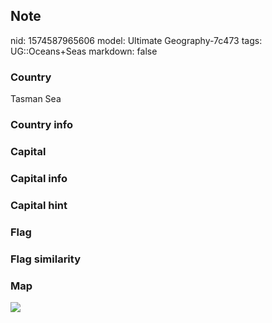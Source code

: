 ## Note
nid: 1574587965606
model: Ultimate Geography-7c473
tags: UG::Oceans+Seas
markdown: false

### Country
Tasman Sea

### Country info


### Capital


### Capital info


### Capital hint


### Flag


### Flag similarity


### Map
<img src="ug-map-tasman_sea.png">
